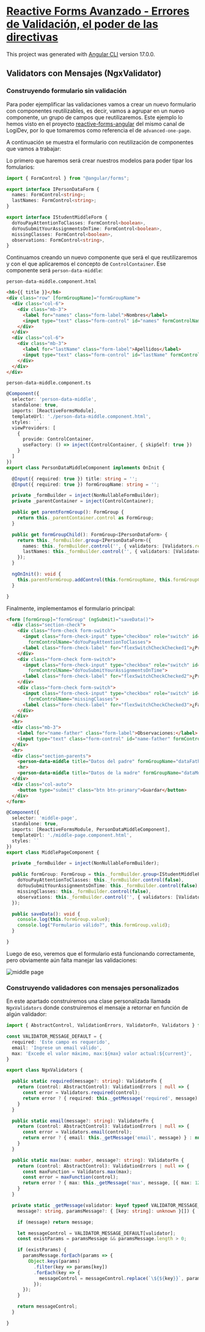 # [Reactive Forms Avanzado - Errores de Validación, el poder de las directivas](https://www.youtube.com/watch?v=ALhaqz32WpM)

This project was generated with [Angular CLI](https://github.com/angular/angular-cli) version 17.0.0.

## Validators con Mensajes (NgxValidator)

### Construyendo formulario sin validación

Para poder ejemplificar las validaciones vamos a crear un nuevo formulario con componentes reutilizables, es decir, vamos a agrupar en un nuevo componente, un grupo de campos que reutilizaremos. Este ejemplo lo hemos visto en el proyecto [reactive-forms-angular](https://github.com/magadiflo/reactive-forms-angular.git) del mismo canal de LogiDev, por lo que tomaremos como referencia el de `advanced-one-page`. 

A continuación se muestra el formulario con reutilización de componentes que vamos a trabajar:

Lo primero que haremos será crear nuestros modelos para poder tipar los fomularios:

````typescript
import { FormControl } from "@angular/forms";

export interface IPersonDataForm {
  names: FormControl<string>;
  lastNames: FormControl<string>;
}

export interface IStudentMiddleForm {
  doYouPayAttentionToClasses: FormControl<boolean>,
  doYouSubmitYourAssignmentsOnTime: FormControl<boolean>,
  missingClasses: FormControl<boolean>,
  observations: FormControl<string>,
}
````

Continuamos creando un nuevo componente que será el que reutilizaremos y con el que aplicaremos el concepto de `ControlContainer`. Ese componente será `person-data-middle`:

`person-data-middle.component.html`
````html
<h6>{{ title }}</h6>
<div class="row" [formGroupName]="formGroupName">
  <div class="col-6">
    <div class="mb-3">
      <label for="names" class="form-label">Nombres</label>
      <input type="text" class="form-control" id="names" formControlName="names">
    </div>
  </div>
  <div class="col-6">
    <div class="mb-3">
      <label for="lastName" class="form-label">Apellidos</label>
      <input type="text" class="form-control" id="lastName" formControlName="lastNames">
    </div>
  </div>
</div>
````

`person-data-middle.component.ts`
````typescript
@Component({
  selector: 'person-data-middle',
  standalone: true,
  imports: [ReactiveFormsModule],
  templateUrl: './person-data-middle.component.html',
  styles: ``,
  viewProviders: [
    {
      provide: ControlContainer,
      useFactory: () => inject(ControlContainer, { skipSelf: true })
    }
  ]
})
export class PersonDataMiddleComponent implements OnInit {

  @Input({ required: true }) title: string = '';
  @Input({ required: true }) formGroupName: string = '';

  private _formBuilder = inject(NonNullableFormBuilder);
  private _parentContainer = inject(ControlContainer);

  public get parentFormGroup(): FormGroup {
    return this._parentContainer.control as FormGroup;
  }

  public get formGroupChild(): FormGroup<IPersonDataForm> {
    return this._formBuilder.group<IPersonDataForm>({
      names: this._formBuilder.control('', { validators: [Validators.required] }),
      lastNames: this._formBuilder.control('', { validators: [Validators.required] })
    });
  }

  ngOnInit(): void {
    this.parentFormGroup.addControl(this.formGroupName, this.formGroupChild);
  }

}
````

Finalmente, implementamos el formulario principal:

````html
<form [formGroup]="formGroup" (ngSubmit)="saveData()">
  <div class="section-check">
    <div class="form-check form-switch">
      <input class="form-check-input" type="checkbox" role="switch" id="flexSwitchCheckChecked1"
        formControlName="doYouPayAttentionToClasses">
      <label class="form-check-label" for="flexSwitchCheckChecked1">¿Presta atención a las clases?</label>
    </div>
    <div class="form-check form-switch">
      <input class="form-check-input" type="checkbox" role="switch" id="flexSwitchCheckChecked2"
        formControlName="doYouSubmitYourAssignmentsOnTime">
      <label class="form-check-label" for="flexSwitchCheckChecked2">¿Presenta sus tareas a tiempo?</label>
    </div>
    <div class="form-check form-switch">
      <input class="form-check-input" type="checkbox" role="switch" id="flexSwitchCheckChecked3"
        formControlName="missingClasses">
      <label class="form-check-label" for="flexSwitchCheckChecked3">¿Falta a clases?</label>
    </div>
  </div>
  <hr>
  <div class="mb-3">
    <label for="name-father" class="form-label">Observaciones:</label>
    <input type="text" class="form-control" id="name-father" formControlName="observations">
  </div>
  <hr>
  <div class="section-parents">
    <person-data-middle title="Datos del padre" formGroupName="dataFather" />
    <hr>
    <person-data-middle title="Datos de la madre" formGroupName="dataMother" />
  </div>
  <div class="col-auto">
    <button type="submit" class="btn btn-primary">Guardar</button>
  </div>
</form>
````

````typescript
@Component({
  selector: 'middle-page',
  standalone: true,
  imports: [ReactiveFormsModule, PersonDataMiddleComponent],
  templateUrl: './middle-page.component.html',
  styles: ``
})
export class MiddlePageComponent {

  private _formBuilder = inject(NonNullableFormBuilder);

  public formGroup: FormGroup = this._formBuilder.group<IStudentMiddleForm>({
    doYouPayAttentionToClasses: this._formBuilder.control(false),
    doYouSubmitYourAssignmentsOnTime: this._formBuilder.control(false),
    missingClasses: this._formBuilder.control(false),
    observations: this._formBuilder.control('', { validators: [Validators.required] })
  });

  public saveData(): void {
    console.log(this.formGroup.value);
    console.log("Formulario válido?", this.formGroup.valid);
  }

}
````

Luego de eso, veremos que el formulario está funcionando correctamente, pero obviamente aún falta manejar las validaciones:

![middle page](./src/assets/01.middle-form.png)

### Construyendo validadores con mensajes personalizados

En este apartado construiremos una clase personalizada llamada `NgxValidators` donde construiremos el mensaje a retornar en función de algún validador:

````typescript
import { AbstractControl, ValidationErrors, ValidatorFn, Validators } from "@angular/forms";

const VALIDATOR_MESSAGE_DEFAULT = {
  required: 'Este campo es requerido',
  email: 'Ingrese un email válido',
  max: 'Excede el valor máximo, max:${max} valor actual:${current}',
}

export class NgxValidators {

  public static required(message?: string): ValidatorFn {
    return (control: AbstractControl): ValidationErrors | null => {
      const error = Validators.required(control);
      return error ? { required: this._getMessage('required', message) } : null;
    }
  }

  public static email(message?: string): ValidatorFn {
    return (control: AbstractControl): ValidationErrors | null => {
      const error = Validators.email(control);
      return error ? { email: this._getMessage('email', message) } : null;
    }
  }

  public static max(max: number, message?: string): ValidatorFn {
    return (control: AbstractControl): ValidationErrors | null => {
      const maxFunction = Validators.max(max);
      const error = maxFunction(control);
      return error ? { max: this._getMessage('max', message, [{ max: 12, current: 18 }]) } : null;
    }
  }

  private static _getMessage(validator: keyof typeof VALIDATOR_MESSAGE_DEFAULT,
    message?: string, paramsMessage?: { [key: string]: unknown }[]) {

    if (message) return message;

    let messageControl = VALIDATOR_MESSAGE_DEFAULT[validator];
    const existParams = paramsMessage && paramsMessage.length > 0;

    if (existParams) {
      paramsMessage.forEach(params => {
        Object.keys(params)
          .filter(key => params[key])
          .forEach(key => {
            messageControl = messageControl.replace(`\${${key}}`, params[key]!.toString());
          });
      });
    }

    return messageControl;
  }

}
````
